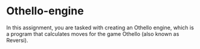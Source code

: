 # Othello-engine
In this assignment, you are tasked with creating an Othello engine, which is a program that calculates moves for the game Othello (also known as Reversi).
